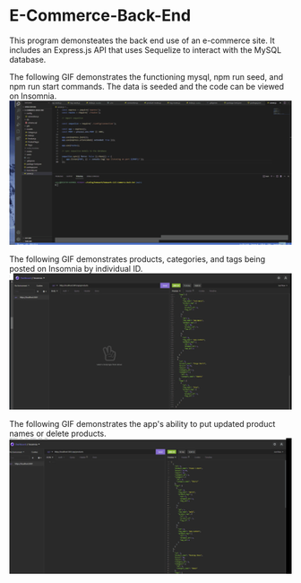 # E-Commerce-Back-End

This program demonsteates the back end use of an e-commerce site. It includes an Express.js API that uses Sequelize to interact with the MySQL database.

The following GIF demonstrates the functioning mysql, npm run seed, and npm run start commands.
The data is seeded and the code can be viewed on Insomnia.
![Alt Text](https://github.com/coryjpiette/E-Commerce-Back-End/blob/main/gifs/sql_seed_run.gif)


The following GIF demonstrates products, categories, and tags being posted on Insomnia by individual ID.
![Alt Text](https://github.com/coryjpiette/E-Commerce-Back-End/blob/main/gifs/invid_ids.gif)

The following GIF demonstrates the app's ability to put updated product names or delete products.
![Alt Text](https://github.com/coryjpiette/E-Commerce-Back-End/blob/main/gifs/put_delete.gif)
